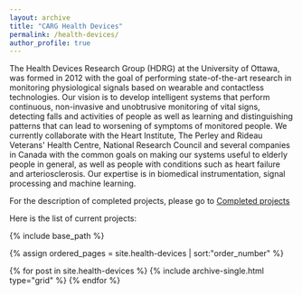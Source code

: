 ```yaml
---
layout: archive
title: "CARG Health Devices"
permalink: /health-devices/
author_profile: true
---
```



The Health Devices Research Group (HDRG) at the University of Ottawa, was formed in 2012 with the goal of performing state-of-the-art research in monitoring physiological signals based on wearable and contactless technologies. Our vision is to develop intelligent systems that perform continuous, non-invasive and unobtrusive monitoring of vital signs, detecting falls and activities of people as well as learning and distinguishing patterns that can lead to worsening of symptoms of monitored people. We currently collaborate with the Heart Institute, The Perley and Rideau Veterans' Health Centre, National Research Council and several companies in Canada with the common goals on making our systems useful to elderly people in general, as well as people with conditions such as heart failure and arteriosclerosis. Our expertise is in biomedical instrumentation, signal processing and machine learning.

For the description of completed projects, please go to [Completed projects](https://carg-uottawa.github.io/year-archive/)

Here is the list of current projects:

{% include base_path %}

{% assign ordered_pages = site.health-devices | sort:"order_number" %}

{% for post in site.health-devices %}
  {% include archive-single.html type="grid" %}
{% endfor %}
